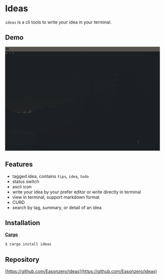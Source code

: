 # Ideas

`ideas` is a cli tools to write your idea in your terminal.

## Demo
![demo](assets/demo.gif)

## Features
- tagged idea, contains `tips`, `idea`, `todo`
- status switch
- ascii icon
- write your idea by your prefer editor or write directly in terminal
- view in terminal, support markdown format
- CURD
- search by tag, summary, or detail of an idea

## Installation
**[Cargo](https://doc.rust-lang.org/cargo)**
```sh
$ cargo install ideas
```

## Repository
[https://github.com/Easonzero/ideas](https://github.com/Easonzero/ideas)
